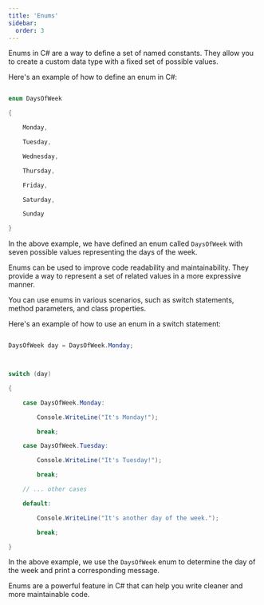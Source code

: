 ```yaml
---
title: 'Enums'
sidebar:
  order: 3
---
```


 



Enums in C# are a way to define a set of named constants. They allow you to create a custom data type with a fixed set of possible values.



Here's an example of how to define an enum in C#:



```csharp

enum DaysOfWeek

{

    Monday,

    Tuesday,

    Wednesday,

    Thursday,

    Friday,

    Saturday,

    Sunday

}

```



In the above example, we have defined an enum called `DaysOfWeek` with seven possible values representing the days of the week.



Enums can be used to improve code readability and maintainability. They provide a way to represent a set of related values in a more expressive manner.



You can use enums in various scenarios, such as switch statements, method parameters, and class properties.



Here's an example of how to use an enum in a switch statement:



```csharp

DaysOfWeek day = DaysOfWeek.Monday;



switch (day)

{

    case DaysOfWeek.Monday:

        Console.WriteLine("It's Monday!");

        break;

    case DaysOfWeek.Tuesday:

        Console.WriteLine("It's Tuesday!");

        break;

    // ... other cases

    default:

        Console.WriteLine("It's another day of the week.");

        break;

}

```



In the above example, we use the `DaysOfWeek` enum to determine the day of the week and print a corresponding message.



Enums are a powerful feature in C# that can help you write cleaner and more maintainable code.